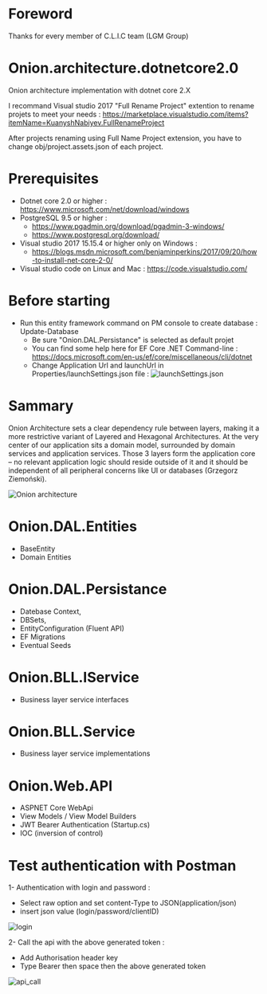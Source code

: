 # Foreword
Thanks for every member of C.L.I.C team (LGM Group)

# Onion.architecture.dotnetcore2.0
Onion architecture implementation with dotnet core 2.X

I recommand Visual studio 2017 "Full Rename Project" extention to rename projets to meet your needs : 
  https://marketplace.visualstudio.com/items?itemName=KuanyshNabiyev.FullRenameProject
  
After projects renaming using Full Name Project extension, you have to change obj/project.assets.json of each project.

# Prerequisites
- Dotnet core 2.0 or higher : https://www.microsoft.com/net/download/windows
- PostgreSQL 9.5 or higher :
    - https://www.pgadmin.org/download/pgadmin-3-windows/
    - https://www.postgresql.org/download/
- Visual studio 2017 15.15.4 or higher only on Windows : 
    - https://blogs.msdn.microsoft.com/benjaminperkins/2017/09/20/how-to-install-net-core-2-0/
- Visual studio code on Linux and Mac : https://code.visualstudio.com/

# Before starting 
- Run this entity framework command on PM console to create database : Update-Database 
    - Be sure "Onion.DAL.Persistance" is selected as default projet
    - You can find some help here for EF Core .NET Command-line : https://docs.microsoft.com/en-us/ef/core/miscellaneous/cli/dotnet
    - Change Application Url and launchUrl in Properties/launchSettings.json file : 
    ![launchSettings.json](https://github.com/bouraine/onion.architecture.dotnetcore2.0/blob/master/launchSettings.JPG)

# Sammary

Onion Architecture sets a clear dependency rule between layers, making it a more restrictive variant of Layered and Hexagonal Architectures. At the very center of our application sits a domain model, surrounded by domain services and application services. Those 3 layers form the application core – no relevant application logic should reside outside of it and it should be independent of all peripheral concerns like UI or databases (Grzegorz Ziemoński).


![Onion architecture](http://blog.thedigitalgroup.com/chetanv/wp-content/uploads/sites/23/2015/07/image_thumb1.png)

# Onion.DAL.Entities
- BaseEntity
- Domain Entities

# Onion.DAL.Persistance
- Datebase Context, 
- DBSets, 
- EntityConfiguration (Fluent API)
- EF Migrations
- Eventual Seeds

# Onion.BLL.IService
- Business layer service interfaces

# Onion.BLL.Service
- Business layer service implementations

# Onion.Web.API
- ASPNET Core WebApi
- View Models / View Model Builders
- JWT Bearer Authentication (Startup.cs)
- IOC (inversion of control)

# Test authentication with Postman

1- Authentication with login and password : 
- Select raw option and set content-Type to JSON(application/json)
- insert json value (login/password/clientID)

![login](https://github.com/bouraine/onion.architecture.dotnetcore2.0/blob/master/authentication.JPG)

2- Call the api with the above generated token : 
- Add Authorisation header key
- Type Bearer then space then the above generated token

![api_call](https://github.com/bouraine/onion.architecture.dotnetcore2.0/blob/master/API_Call.JPG)







